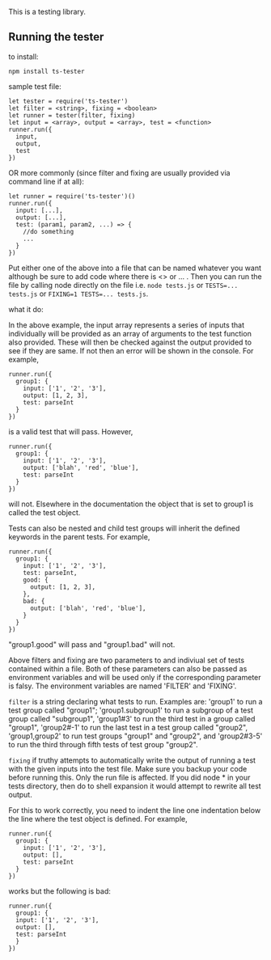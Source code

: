 This is a testing library.

## Running the tester

to install:

`npm install ts-tester`

sample test file: 

```
let tester = require('ts-tester')
let filter = <string>, fixing = <boolean>
let runner = tester(filter, fixing)
let input = <array>, output = <array>, test = <function> 
runner.run({
  input,
  output,
  test
})
```

OR more commonly (since filter and fixing are usually provided via command line if at all):

```
let runner = require('ts-tester')()
runner.run({
  input: [...],
  output: [...],
  test: (param1, param2, ...) => {
    //do something
    ...
  }
})
```

Put either one of the above into a file that can be named whatever you want although be sure
to add code where there is <> or ... . Then you can run the file by calling node directly
on the file i.e. `node tests.js` or `TESTS=... tests.js` or `FIXING=1 TESTS=... tests.js`.

what it do:

In the above example, the input array represents a series of inputs that individually will be provided as an
array of arguments to the test function also provided. These will then be checked against the output provided
to see if they are same. If not then an error will be shown in the console. For example,

```
runner.run({
  group1: {
    input: ['1', '2', '3'],
    output: [1, 2, 3],
    test: parseInt
  }
})
```

is a valid test that will pass. However,

```
runner.run({
  group1: {
    input: ['1', '2', '3'],
    output: ['blah', 'red', 'blue'],
    test: parseInt
  }
})
```

will not. Elsewhere in the documentation the object that is set to group1 is called the test object.

Tests can also be nested and child test groups will inherit the defined keywords in the parent tests. For example,

```
runner.run({
  group1: {
    input: ['1', '2', '3'],
    test: parseInt,
    good: {
      output: [1, 2, 3],
    },
    bad: {
      output: ['blah', 'red', 'blue'],
    }
  }
})
```

"group1.good" will pass and "group1.bad" will not.

Above filters and fixing are two parameters to and indiviual set of tests contained within a file. Both of these 
parameters can also be passed as environment variables and will be used only if the corresponding parameter is
falsy. The environment variables are named 'FILTER' and 'FIXING'. 

`filter` is a string declaring what tests to run. Examples are: 'group1' to run a test group called
"group1"; 'group1.subgroup1' to run a subgroup of a test group called "subgroup1", 'group1#3' to run the third
test in a group called "group1", 'group2#-1' to run the last test in a test group called "group2", 
'group1,group2' to run test groups "group1" and "group2", and 'group2#3-5' to run the third through fifth tests
of test group "group2".

`fixing` if truthy attempts to automatically write the output of running a test with the given inputs into the
test file. Make sure you backup your code before running this. Only the run file is affected. If you did
node * in your tests directory, then do to shell expansion it would attempt to rewrite all test output.

For this to work correctly, you need to indent the line one indentation below the line where the test object
is defined. For example,

```
runner.run({
  group1: {
    input: ['1', '2', '3'],
    output: [],
    test: parseInt
  }
})
```

works but the following is bad:

```
runner.run({
  group1: {
  input: ['1', '2', '3'],
  output: [],
  test: parseInt
  }
})
```